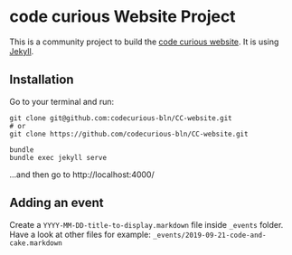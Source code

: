 # code curious Website Project

This is a community project to build the [code curious website](https://codecurious-bln.github.io/CC-website/). It is using [Jekyll](https://jekyllrb.com).

## Installation

Go to your terminal and run:

    git clone git@github.com:codecurious-bln/CC-website.git
    # or
    git clone https://github.com/codecurious-bln/CC-website.git

    bundle
    bundle exec jekyll serve

…and then go to http://localhost:4000/

## Adding an event

Create a `YYYY-MM-DD-title-to-display.markdown` file inside `_events` folder. Have a look at other files for example: `_events/2019-09-21-code-and-cake.markdown`
